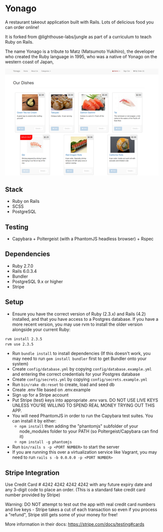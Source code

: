 # Yonago

A restaurant takeout application built with Rails. Lots of delicious food you can order online!

It is forked from @lighthouse-labs/jungle as part of a curriculum to teach Ruby on Rails.

The name Yonago is a tribute to Matz (Matsumoto Yukihiro), the developer who created the Ruby language in 1995, who was a native of Yonago on the western coast of Japan,

!["Homepage"](/public/homepage.png)

## Stack

* Ruby on Rails 
* SCSS
* PostgreSQL

## Testing

* Capybara + Poltergeist (with a PhantomJS headless browser) + Rspec

## Dependencies

* Ruby 2.7.0
* Rails 6.0.3.4
* Bundler
* PostgreSQL 9.x or higher
* Stripe

## Setup

* Ensure you have the correct version of Ruby (2.3.x) and Rails (4.2) installed, and that you have access to a Postgres database. If you have a more recent version, you may use rvm to install the older version alongside your current Ruby:
```bash
rvm install 2.3.5
rvm use 2.3.5
```
* Run `bundle install` to install dependencies (If this doesn't work, you may need to run `gem install bundler` first to get Bundler onto your system)
* Create `config/database.yml` by copying `config/database.example.yml` and entering the correct credentials for your Postgres database
* Create `config/secrets.yml` by copying `config/secrets.example.yml`
* Run `bin/rake db:reset` to create, load and seed db
* Create .env file based on .env.example
* Sign up for a Stripe account
* Put Stripe (test) keys into appropriate .env vars. DO NOT USE LIVE KEYS UNLESS YOU'RE WILLING TO SPEND REAL MONEY TRYING OUT THIS APP.
* You will need PhantomJS in order to run the Capybara test suites. You can install it by either:
  * `npm install` then adding the "phantomjs" subfolder of your node_modules folder to your PATH (so Poltergeist/Capybara can find it)
  * `npm install -g phantomjs`
* Run `bin/rails s -p <PORT NUMBER>` to start the server
* If you are running this over a virtualization service like Vagrant, you may need to run `rails s -b 0.0.0.0 -p <PORT NUMBER>`

## Stripe Integration

Use Credit Card # 4242 4242 4242 4242 with any future expiry date and any 3-digit code to place an order. (This is a standard fake credit card number provided by Stripe)

Warning: DO NOT attempt to test out the app with real credit card numbers and live keys - Stripe takes a cut of each transaction so even if you process a "refund", Stripe still gets some of your money for free!

More information in their docs: <https://stripe.com/docs/testing#cards>
